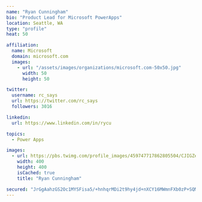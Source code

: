 ```yaml
---
name: "Ryan Cunningham"
bio: "Product Lead for Microsoft PowerApps"
location: Seattle, WA
type: "profile"
heat: 50

affiliation:
  name: Microsoft
  domain: microsoft.com
  images:
    - url: "/assets/images/organizations/microsoft.com-50x50.jpg"
      width: 50
      height: 50

twitter:
  username: rc_says
  url: https://twitter.com/rc_says
  followers: 3016

linkedin:
  url: https://www.linkedin.com/in/rycu

topics:
  - Power Apps

images:
  - url: https://pbs.twimg.com/profile_images/459747717862805504/CJIGZejd_400x400.png
    width: 400
    height: 400
    isCached: true
    title: "Ryan Cunningham"

secured: "JrGgAahzGS2Oc1MYSFisa5/+hnhqrMDi2t9hy4jd+nXCY16MWmnFXb0zP+SQMxmwPRwPQHY6UCoYyI+Sl5607nkT4gzNM+3KNf02U1M5R/jD4opx8iCQnsxBdR77IMRv3YgDly9ayVgA/1iChWft/ITozBzeFvqbKw0wN2cM1i7r7Xslb7qBNce5tzg2HMS+syGgHl94GRSb5of32R3jvaDYNzqvyeF/puoNGheVCEGqmnZDvXdqunT7Iqwr3i5QUZzSNgLlkPcXl2x7Wu9m0dW9O24AzGP6bZs0eplvqmd7XrldtdV1ZOiHDQCT2d0YNnMLkKyx373byM61KjCG9pzyM9OF9N10SSCUN8AIz4UzhlhAPATp+6BbP9cCf42/QYeSE6J3pLYMtqabPdtYk4gTKB2ORRaizidxxPSpmVs=;WT3zPqLctVx8S78DZi6hVg=="
---
```


